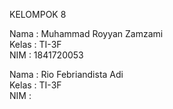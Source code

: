 KELOMPOK 8<br>

Nama  : Muhammad Royyan Zamzami<br>
Kelas : TI-3F<br>
NIM   : 1841720053<br>

Nama  : Rio Febriandista Adi<br>
Kelas : TI-3F<br>
NIM   : 
